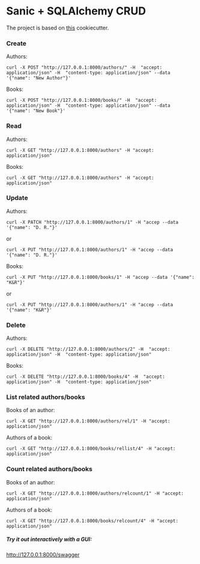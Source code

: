 # Sanic + SQLAlchemy CRUD

The project is based on [this](https://github.com/harshanarayana/cookiecutter-sanic) cookiecutter.

### Create
Authors: 

```
curl -X POST "http://127.0.0.1:8000/authors/" -H  "accept: application/json" -H  "content-type: application/json" --data '{"name": "New Author"}'
```

Books:
```
curl -X POST "http://127.0.0.1:8000/books/" -H  "accept: application/json" -H  "content-type: application/json" --data '{"name": "New Book"}'
```

### Read
Authors:
```
curl -X GET "http://127.0.0.1:8000/authors" -H "accept: application/json"
```

Books:

```
curl -X GET "http://127.0.0.1:8000/authors" -H "accept: application/json"
```

### Update
Authors:
```
curl -X PATCH "http://127.0.0.1:8000/authors/1" -H "accep --data '{"name": "D. R."}'
```
or
```
curl -X PUT "http://127.0.0.1:8000/authors/1" -H "accep --data '{"name": "D. R."}'
```

Books:
```
curl -X PUT "http://127.0.0.1:8000/books/1" -H "accep --data '{"name": "K&R"}'
```
or
```
curl -X PUT "http://127.0.0.1:8000/authors/1" -H "accep --data '{"name": "K&R"}'
```

### Delete
Authors:
```
curl -X DELETE "http://127.0.0.1:8000/authors/2" -H  "accept: application/json" -H  "content-type: application/json"
```

Books:
```
curl -X DELETE "http://127.0.0.1:8000/books/4" -H  "accept: application/json" -H  "content-type: application/json"
```

### List related authors/books
Books of an author:
```
curl -X GET "http://127.0.0.1:8000/authors/rel/1" -H "accept: application/json"
```

Authors of a book:
```
curl -X GET "http://127.0.0.1:8000/books/rellist/4" -H "accept: application/json"
```


### Count related authors/books
Books of an author:
```
curl -X GET "http://127.0.0.1:8000/authors/relcount/1" -H "accept: application/json"
```

Authors of a book:
```
curl -X GET "http://127.0.0.1:8000/books/relcount/4" -H "accept: application/json"
```


##### Try it out interactively with a GUI:
http://127.0.0.1:8000/swagger
